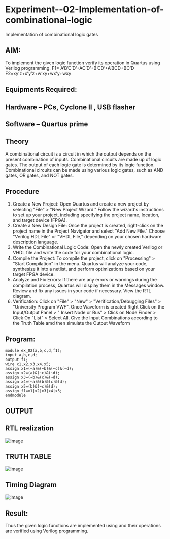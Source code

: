 # Experiment--02-Implementation-of-combinational-logic
Implementation of combinational logic gates
 
## AIM:
To implement the given logic function verify its operation in Quartus using Verilog programming.
 F1= A’B’C’D’+AC’D’+B’CD’+A’BCD+BC’D
F2=xy’z+x’y’z+w’xy+wx’y+wxy
 
 
 
## Equipments Required:
## Hardware – PCs, Cyclone II , USB flasher
## Software – Quartus prime


## Theory
 A combinational circuit is a circuit in which the output depends on the present combination of inputs. Combinational circuits are made up of logic gates. The output of each logic gate is determined by its logic function. Combinational circuits can be made using various logic gates, such as AND gates, OR gates, and NOT gates.
## Procedure

1. Create a New Project: Open Quartus and create a new project by selecting "File" > "New Project Wizard." Follow the
wizard's instructions to set up your project, including specifying the project name, location, and target device (FPGA).
2. Create a New Design File: Once the project is created, right-click on the project name in the Project Navigator and
select "Add New File." Choose "Verilog HDL File" or "VHDL File," depending on your chosen hardware description
language.
3. Write the Combinational Logic Code: Open the newly created Verilog or VHDL file and write the code for your
combinational logic.
4. Compile the Project: To compile the project, click on "Processing" > "Start Compilation" in the menu. Quartus will
analyze your code, synthesize it into a netlist, and perform optimizations based on your target FPGA device.
5. Analyze and Fix Errors: If there are any errors or warnings during the compilation process, Quartus will display them in
the Messages window. Review and fix any issues in your code if necessary. View the RTL diagram.
6. Verification: Click on "File" > "New" > "Verification/Debugging Files" > "University Program VWF". Once Waveform is
created Right Click on the Input/Output Panel > " Insert Node or Bus" > Click on Node Finder > Click On "List" > Select
All. Give the Input Combinations according to the Truth Table amd then simulate the Output Waveform
## Program:
```
module ex_02(a,b,c,d,f1);
input a,b,c,d;
output f1;
wire x1,x2,x3,x4,x5;
assign x1=(~a)&(~b)&(~c)&(~d);
assign x2=(a)&(~c)&(~d);
assign x3=(~b)&(c)&(~d);
assign x4=(~a)&(b)&(c)&(d);
assign x5=(b)&(~c)&(d);
assign f1=x1|x2|x3|x4|x5;
endmodule
```
## OUTPUT
## RTL realization
![image](https://github.com/Kavin1311/Experiment--02-Implementation-of-combinational-logic-/assets/145695724/a3105b2f-cbc7-4790-b75e-dfdc0b7c68e4)

## TRUTH TABLE
![image](https://github.com/Kavin1311/Experiment--02-Implementation-of-combinational-logic-/assets/145695724/0278e8fa-f678-4df5-9bc4-4db56e85ec78)

## Timing Diagram
![image](https://github.com/Kavin1311/Experiment--02-Implementation-of-combinational-logic-/assets/145695724/832cc0dc-aef2-4c9d-b4ab-ef2c1b123626)

## Result:
Thus the given logic functions are implemented using  and their operations are verified using Verilog programming.
